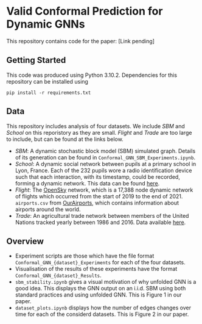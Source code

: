 # Valid Conformal Prediction for Dynamic GNNs

This repository contains code for the paper: [Link pending]

## Getting Started

This code was produced using Python 3.10.2. Dependencies for this repository can be installed using 
```
pip install -r requirements.txt
```

## Data 
This repository includes analysis of four datasets. We include *SBM* and *School* on this reporistory as they are small. *Flight* and *Trade* are too large to include, but can be found at the links below.

- *SBM*: A dynamic stochastic block model (SBM) simulated graph. Details of its generation can be found in ```Conformal_GNN_SBM_Experiments.ipynb```.
- *School*: A dynamic social network between pupils at a primary school in Lyon, France. Each
of the 232 pupils wore a radio identification device such that each interaction, with its timestamp,
could be recorded, forming a dynamic network. This data can be found [here](https://networkrepository.com/ia-primary-school-proximity.php).
- *Flight*: The [OpenSky](https://zenodo.org/record/5815448#.Y1_ydy-l1hD) network, which is a 17,388 node dynamic network of flights which occurred from the start of 2019 to the end of 2021. ```airports.csv``` from [OurAirports](https://ourairports.com/data/), which contains information about airports around the world.
- *Trade*: An agricultural trade network between members of the United Nations tracked yearly between
1986 and 2016. Data available [here](https://academic.oup.com/bioscience/article/65/3/275/237019#supplementary-data).

## Overview
- Experiment scripts are those which have the file format ```Conformal_GNN_{dataset}_Experiments``` for each of the four datasets.
- Visualisation of the results of these experiments have the format ```Conformal_GNN_{dataset}_Results```.
- ```sbm_stability.ipynb``` gives a visual motivation of why unfolded GNN is a good idea. This displays the GNN output on an i.i.d. SBM using both standard practices and using unfolded GNN. This is Figure 1 in our paper.
- ```dataset_plots.ipynb``` displays how the number of edges changes over time for each of the considerd datasets. This is Figure 2 in our paper.



